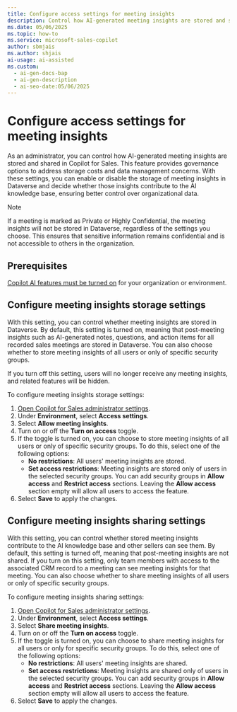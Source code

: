 ```yaml
---
title: Configure access settings for meeting insights
description: Control how AI-generated meeting insights are stored and shared in Copilot for Sales with customizable access settings for better data governance.
ms.date: 05/06/2025
ms.topic: how-to
ms.service: microsoft-sales-copilot
author: sbmjais
ms.author: shjais
ai-usage: ai-assisted
ms.custom:
  - ai-gen-docs-bap
  - ai-gen-description
  - ai-seo-date:05/06/2025
---
```


# Configure access settings for meeting insights

As an administrator, you can control how AI-generated meeting insights are stored and shared in Copilot for Sales. This feature provides governance options to address storage costs and data management concerns. With these settings, you can enable or disable the storage of meeting insights in Dataverse and decide whether those insights contribute to the AI knowledge base, ensuring better control over organizational data.

> [!NOTE]
> If a meeting is marked as Private or Highly Confidential, the meeting insights will not be stored in Dataverse, regardless of the settings you choose. This ensures that sensitive information remains confidential and is not accessible to others in the organization.

## Prerequisites

[Copilot AI features must be turned on](suggested-replies.md) for your organization or environment.

## Configure meeting insights storage settings

With this setting, you can control whether meeting insights are stored in Dataverse. By default, this setting is turned on, meaning that post-meeting insights such as AI-generated notes, questions, and action items for all recorded sales meetings are stored in Dataverse. You can also choose whether to store meeting insights of all users or only of specific security groups.

If you turn off this setting, users will no longer receive any meeting insights, and related features will be hidden.

To configure meeting insights storage settings:

1. [Open Copilot for Sales administrator settings](./administrator-settings-for-viva-sales.md#access-administrator-settings).
2. Under **Environment**, select **Access settings**.
3. Select **Allow meeting insights**. 
4. Turn on or off the **Turn on access** toggle.
5. If the toggle is turned on, you can choose to store meeting insights of all users or only of specific security groups. To do this, select one of the following options:
    - **No restrictions**: All users' meeting insights are stored.
    - **Set access restrictions**: Meeting insights are stored only of users in the selected security groups. You can add security groups in **Allow access** and **Restrict access** sections. Leaving the **Allow access** section empty will allow all users to access the feature. 
6. Select **Save** to apply the changes.

## Configure meeting insights sharing settings

With this setting, you can control whether stored meeting insights contribute to the AI knowledge base and other sellers can see them. By default, this setting is turned off, meaning that post-meeting insights are not shared. If you turn on this setting, only team members with access to the associated CRM record to a meeting can see meeting insights for that meeting. You can also choose whether to share meeting insights of all users or only of specific security groups.

To configure meeting insights sharing settings:
1. [Open Copilot for Sales administrator settings](./administrator-settings-for-viva-sales.md#access-administrator-settings).
1. Under **Environment**, select **Access settings**.
1. Select **Share meeting insights**.
1. Turn on or off the **Turn on access** toggle.
1. If the toggle is turned on, you can choose to share meeting insights for all users or only for specific security groups. To do this, select one of the following options:
    - **No restrictions**: All users' meeting insights are shared.
    - **Set access restrictions**: Meeting insights are shared only of users in the selected security groups. You can add security groups in **Allow access** and **Restrict access** sections. Leaving the **Allow access** section empty will allow all users to access the feature.
1. Select **Save** to apply the changes. 